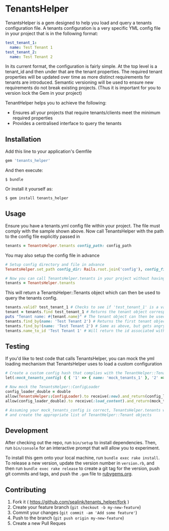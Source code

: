 # TenantsHelper

TenantsHelper is a gem designed to help you load and query a tenants configuration file.
A tenants configuration is a very specific YML config file in your project that is in the following format:

```yml
test_tenant_1:
  name: Test Tenant 1
test_tenant_2:
  name: Test Tenant 2
```

In its current format, the configuration is fairly simple. At the top level is a tenant_id and then under that are the tenant properties.
The required tenant properties will be updated over time as more distinct requirements for tenants are introduced.
Semantic versioning will be used to ensure new requirements do not break existing projects.
(Thus it is important for you to version lock the Gem in your project)

TenantHelper helps you to achieve the following:
 * Ensures all your projects that require tenants/clients meet the minimum required properties
 * Provides a centralised interface to query the tenants

## Installation

Add this line to your application's Gemfile

```ruby
gem 'tenants_helper'
```

And then execute:

    $ bundle

Or install it yourself as:

    $ gem install tenants_helper

## Usage

Ensure you have a tenants.yml config file within your project. The file must comply with the sample shown above.
Now call TenantsHelper with the path to the config file explicitly passed in

```ruby
tenants = TenantsHelper.tenants config_path: config_path
```

You may also setup the config file in advance

```ruby
# Setup config directory and file in advance
TenantsHelper.set_path config_dir: Rails.root.join('config'), config_filename: 'tenants.yml'

# Now you can call TenantsHelper.tenants in your project without having to pass in config path
tenants = TenantsHelper.tenants
```

This will return a TenantsHelper::Tenants object which can then be used to query the tenants config.

```ruby
tenants.valid? test_tenant_1 # Checks to see if 'test_tenant_1' is a valid tenant id
tenant = tenants.find test_tenant_1 # Returns the tenant object corresponding with the passed in id
puts "Tenant name: #{tenant.name}" # The tenant object can then be used to determine the tenant properties
tenants.find_by(name: 'Test Tenant 2') # Returns the first tenant object that meets the query requirements
tenants.find_by!(name: 'Test Tenant 2') # Same as above, but gets angry if no tenant is found
tenants.name_to_id 'Test Tenant 1' # Will return the id associated with that name
```

## Testing

If you'd like to test code that calls TenantsHelper, you can mock the yml loading mechanism that TenantsHelper uses to load a custom configuration

```ruby
# Create a custom config hash that complies with the TenantHelper::Tenant schema
let(:mock_tenants_config) { { '1' => { name: 'mock_tenants_1' }, '2' => { name: 'mock_tenants_2' } } }

# Now mock the TenantsHelper::ConfigLoader
config_loader_double = double
allow(TenantsHelper::ConfigLoader).to receive(:new).and_return(config_loader_double)
allow(config_loader_double).to receive(:load_content).and_return(mock_tenants_config)

# Assuming your mock_tenants_config is correct, TenantsHelper.tenants will load the config sucessfully
# and create the appropriate list of TenantHelper::Tenant objects
```

## Development

After checking out the repo, run `bin/setup` to install dependencies. Then, run `bin/console` for an interactive prompt that will allow you to experiment.

To install this gem onto your local machine, run `bundle exec rake install`. To release a new version, update the version number in `version.rb`, and then run `bundle exec rake release` to create a git tag for the version, push git commits and tags, and push the `.gem` file to [rubygems.org](https://rubygems.org).

## Contributing

1. Fork it ( https://github.com/sealink/tenants_helper/fork )
2. Create your feature branch (`git checkout -b my-new-feature`)
3. Commit your changes (`git commit -am 'Add some feature'`)
4. Push to the branch (`git push origin my-new-feature`)
5. Create a new Pull Reques
